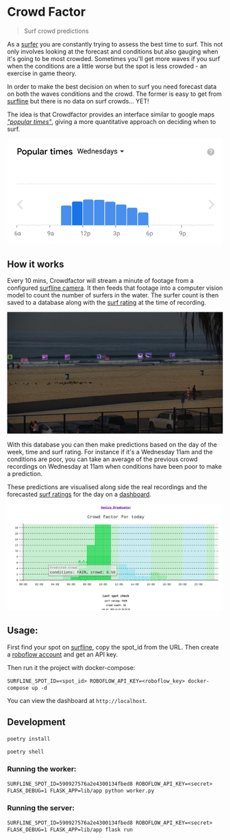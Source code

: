 # Crowd Factor

> Surf crowd predictions

As a [surfer](https://en.m.wikipedia.org/wiki/Surfing) you are constantly trying to assess the best time to surf. This not only involves looking at the forecast and conditions but also gauging when it's going to be most crowded. Sometimes you'll get more waves if you surf when the conditions are a little worse but the spot is less crowded - an exercise in game theory. 

In order to make the best decision on when to surf you need forecast data on both the waves conditions and the crowd. The former is easy to get from [surfline](https://www.surfline.com/) but there is no data on surf crowds... YET!

The idea is that Crowdfactor provides an interface similar to google maps *["popular times"](https://blog.google/products/maps/maps101-popular-times-and-live-busyness-information/)*, giving a more quantitative approach on deciding when to surf.

![Google popular times](img/populartimes.png)

## How it works

Every 10 mins, Crowdfactor will stream a minute of footage from a configured [surfline camera](https://www.surfline.com/surf-report/venice-breakwater/590927576a2e4300134fbed8). It then feeds that footage into a computer vision model to count the number of surfers in the water. The surfer count is then saved to a database along with the [surf rating](https://www.surfline.com/surf-news/surflines-rating-surf-heights-quality/1417) at the time of recording.

![Vision model counting surfers](img/prediction.png)

With this database you can then make predictions based on the day of the week, time and surf rating. For instance if it's a Wednesday 11am and the conditions are poor, you can take an average of the previous crowd recordings on Wednesday at 11am when conditions have been poor to make a prediction.

These predictions are visualised along side the real recordings and the forecasted [surf ratings](https://support.surfline.com/hc/en-us/articles/5402742348955-Surf-Conditions-Ratings-and-Colors) for the day on a [dashboard](https://9d6cb911e0cb153469c25e3e910ac831.balena-devices.com/).

![Dashboard](img/dashboard.png)

## Usage:

First find your spot on [surfline](https://www.surfline.com), copy the spot_id from the URL. Then create a [roboflow account](https://roboflow.com/) and get an API key. 

Then run it the project with docker-compose:

```
SURFLINE_SPOT_ID=<spot_id> ROBOFLOW_API_KEY=<roboflow_key> docker-compose up -d
```

You can view the dashboard at `http://localhost`.

## Development

```
poetry install
```

```
poetry shell
```

### Running the worker:

```
SURFLINE_SPOT_ID=590927576a2e4300134fbed8 ROBOFLOW_API_KEY=<secret> FLASK_DEBUG=1 FLASK_APP=lib/app python worker.py
```

### Running the server:

```
SURFLINE_SPOT_ID=590927576a2e4300134fbed8 ROBOFLOW_API_KEY=<secret> FLASK_DEBUG=1 FLASK_APP=lib/app flask run
```
